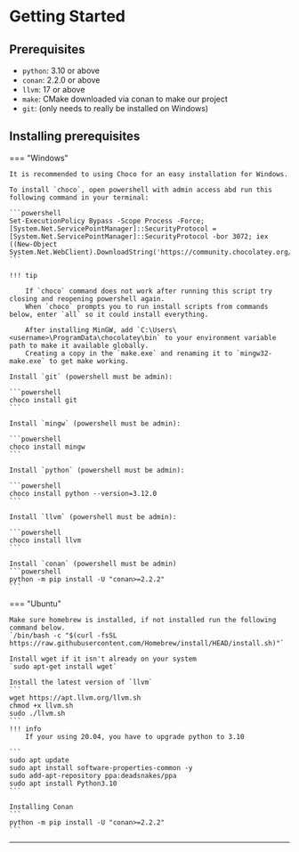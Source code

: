 # Getting Started

## Prerequisites
* `python`: 3.10 or above
* `conan`: 2.2.0 or above
* `llvm`: 17 or above
* `make`: CMake downloaded via conan to make our project
* `git`: (only needs to really be installed on Windows)

## Installing prerequisites

=== "Windows"

    It is recommended to using Choco for an easy installation for Windows.
    
    To install `choco`, open powershell with admin access abd run this following command in your terminal:
    
    ```powershell
    Set-ExecutionPolicy Bypass -Scope Process -Force; [System.Net.ServicePointManager]::SecurityProtocol = [System.Net.ServicePointManager]::SecurityProtocol -bor 3072; iex ((New-Object System.Net.WebClient).DownloadString('https://community.chocolatey.org/install.ps1'))
    ```
    
    !!! tip
    
        If `choco` command does not work after running this script try closing and reopening powershell again.
        When `choco` prompts you to run install scripts from commands below, enter `all` so it could install everything.
        
        After installing MinGW, add `C:\Users\<username>\ProgramData\chocolatey\bin` to your environment variable path to make it available globally.
        Creating a copy in the `make.exe` and renaming it to `mingw32-make.exe` to get make working.
    
    Install `git` (powershell must be admin):
    
    ```powershell
    choco install git
    ```
    
    Install `mingw` (powershell must be admin):
    
    ```powershell
    choco install mingw
    ```
    
    Install `python` (powershell must be admin):
    
    ```powershell
    choco install python --version=3.12.0
    ```
    
    Install `llvm` (powershell must be admin):
    
    ```powershell
    choco install llvm
    ```
    
    Install `conan` (powershell must be admin)
    ```powershell
    python -m pip install -U "conan>=2.2.2"
    ```
    
=== "Ubuntu"

    Make sure homebrew is installed, if not installed run the following command below.
    `/bin/bash -c "$(curl -fsSL https://raw.githubusercontent.com/Homebrew/install/HEAD/install.sh)"`

    Install wget if it isn't already on your system
    `sudo apt-get install wget`

    Install the latest version of `llvm`
    ```
    wget https://apt.llvm.org/llvm.sh
    chmod +x llvm.sh
    sudo ./llvm.sh
    ```
    !!! info
        If your using 20.04, you have to upgrade python to 3.10
    
    ```
    sudo apt update
    sudo apt install software-properties-common -y
    sudo add-apt-repository ppa:deadsnakes/ppa
    sudo apt install Python3.10
    ```

    Installing Conan
    ```
    python -m pip install -U "conan>=2.2.2"
    ```
---

